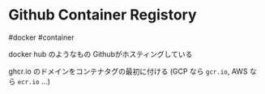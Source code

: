 # Github Container Registory

#docker #container

docker hub のようなもの
Githubがホスティングしている

ghcr.io のドメインをコンテナタグの最初に付ける
(GCP なら `gcr.io`, AWS なら `ecr.io` ...)

